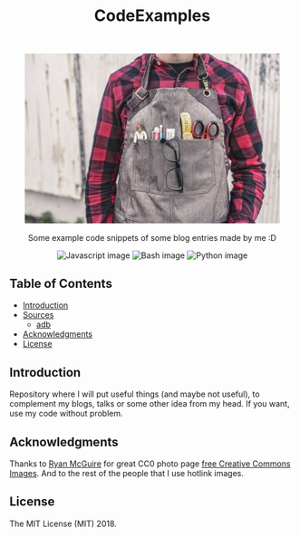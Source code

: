 <h1 align="center"> CodeExamples </h1> <br>
<p align="center">
  <img alt="Banner" title="Bannercito" src="https://github.com/NoRoboto/CodeExamples/blob/master/src/banner.jpg" width="450">
</p>

<p align="center">
 Some example code snippets of some blog entries made by me :D
</p>

<p align="center">
<img alt="Javascript image" title="JS" src="https://upload.wikimedia.org/wikipedia/commons/thumb/9/99/Unofficial_JavaScript_logo_2.svg/240px-Unofficial_JavaScript_logo_2.svg.png" width="140">
<img alt="Bash image" title="bash" src="http://jon.dehdari.org/images/logos/bash.png" width="200">
<img alt="Python image" title="python" src="https://www.sololearn.com/Icons/Courses/1073.png" width="140">
</p>

## Table of Contents

- [Introduction](#introduction)
- [Sources]()
  - [adb](https://github.com/NoRoboto/CodeExamples/tree/master/adb)
- [Acknowledgments](#acknowledgments)
- [License](#license)

## Introduction

Repository where I will put useful things (and maybe not useful), to complement my blogs, talks or some other idea from my head. If you want, use my code without problem.

## Acknowledgments

Thanks to [Ryan McGuire](https://www.jetbrains.com) for great CC0 photo page [free Creative Commons Images](https://gratisography.com/). And to the rest of the people that I use hotlink images.

## License
The MIT License (MIT) 2018.
